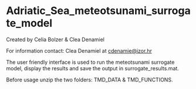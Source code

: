 # Adriatic_Sea_meteotsunami_surrogate_model

Created by Celia Bolzer & Clea Denamiel

For information contact: Clea Denamiel at cdenamie@izor.hr

The user friendly interface is used to run the meteotsunami surrogate model, display the results and save the output in surrogate_results.mat.

Before usage unzip the two folders: TMD_DATA & TMD_FUNCTIONS.
